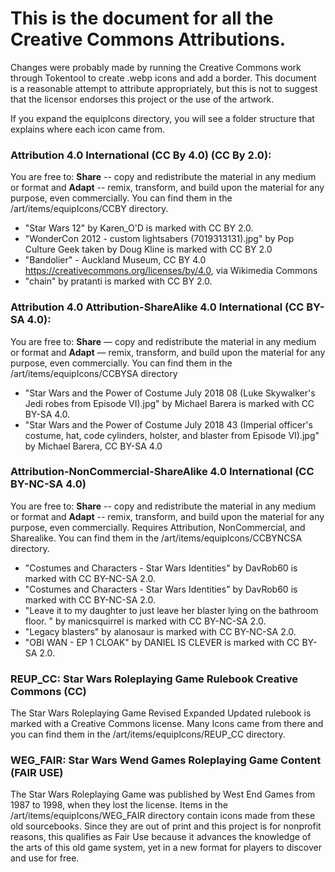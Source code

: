 # This is the document for all the Creative Commons Attributions. 
Changes were probably made by running the Creative Commons work through Tokentool to create .webp icons and add a border. This document is a reasonable attempt to attribute appropriately, but this is not to suggest that the licensor endorses this project or the use of the artwork.

If you expand the equipIcons directory, you will see a folder structure that explains where each icon came from.

### Attribution 4.0 International (CC By 4.0) (CC By 2.0): 
You are free to: **Share** -- copy and redistribute the material in any medium or format and **Adapt** -- remix, transform, and build upon the material for any purpose, even commercially. You can find them in the /art/items/equipIcons/CCBY directory.

- "Star Wars 12" by Karen_O'D is marked with CC BY 2.0.
- "WonderCon 2012 - custom lightsabers (7019313131).jpg" by Pop Culture Geek taken by Doug Kline is marked with CC BY 2.0
- "Bandolier" - Auckland Museum, CC BY 4.0 <https://creativecommons.org/licenses/by/4.0>, via Wikimedia Commons
- "chain" by pratanti is marked with CC BY 2.0.

### Attribution 4.0 Attribution-ShareAlike 4.0 International (CC BY-SA 4.0):
You are free to: **Share** — copy and redistribute the material in any medium or format and **Adapt** — remix, transform, and build upon the material
for any purpose, even commercially. You can find them in the /art/items/equipIcons/CCBYSA directory

- "Star Wars and the Power of Costume July 2018 08 (Luke Skywalker's Jedi robes from Episode VI).jpg" by Michael Barera is marked with CC BY-SA 4.0.
- "Star Wars and the Power of Costume July 2018 43 (Imperial officer's costume, hat, code cylinders, holster, and blaster from Episode VI).jpg" by Michael Barera, CC BY-SA 4.0


### Attribution-NonCommercial-ShareAlike 4.0 International (CC BY-NC-SA 4.0)
You are free to: **Share** -- copy and redistribute the material in any medium or format and **Adapt** -- remix, transform, and build upon the material for any purpose, even commercially. Requires Attribution, NonCommercial, and Sharealike. You can find them in the /art/items/equipIcons/CCBYNCSA directory.

- "Costumes and Characters - Star Wars Identities" by DavRob60 is marked with CC BY-NC-SA 2.0.
- "Costumes and Characters - Star Wars Identities" by DavRob60 is marked with CC BY-NC-SA 2.0.
- "Leave it to my daughter to just leave her blaster lying on the bathroom floor. " by manicsquirrel is marked with CC BY-NC-SA 2.0.
- "Legacy blasters" by alanosaur is marked with CC BY-NC-SA 2.0.
- "OBI WAN - EP 1 CLOAK" by DANIEL IS CLEVER is marked with CC BY-SA 2.0.

### REUP_CC: Star Wars Roleplaying Game Rulebook Creative Commons (CC)
The Star Wars Roleplaying Game Revised Expanded Updated rulebook is marked with a Creative Commons license. Many Icons came from there and you can find them in the /art/items/equipIcons/REUP_CC directory.

### WEG_FAIR: Star Wars Wend Games Roleplaying Game Content (FAIR USE)
The Star Wars Roleplaying Game was published by West End Games from 1987 to 1998, when they lost the license. Items in the /art/items/equipIcons/WEG_FAIR directory contain icons made from these old sourcebooks. Since they are out of print and this project is for nonprofit reasons, this qualifies as Fair Use because it advances the knowledge of the arts of this old game system, yet in a new format for players to discover and use for free. 




